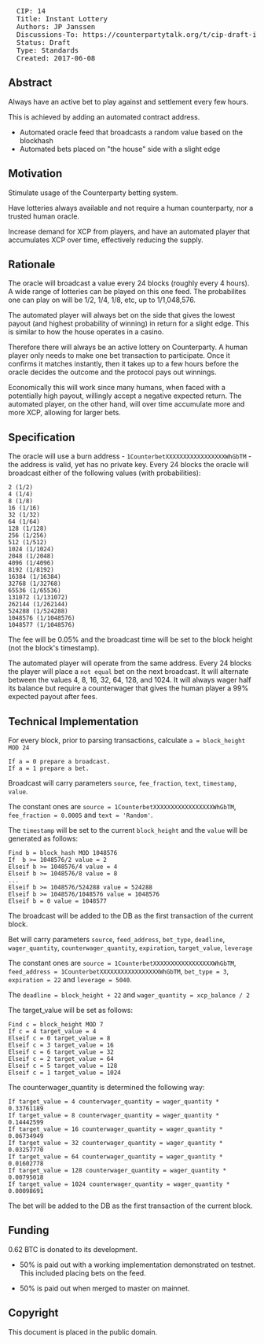 <pre>
  CIP: 14
  Title: Instant Lottery
  Authors: JP Janssen
  Discussions-To: https://counterpartytalk.org/t/cip-draft-instant-lottery/3020
  Status: Draft
  Type: Standards
  Created: 2017-06-08
</pre>

## Abstract ##

Always have an active bet to play against and settlement every few hours.

This is achieved by adding an automated contract address.
* Automated oracle feed that broadcasts a random value based on the blockhash
* Automated bets placed on "the house" side with a slight edge

## Motivation ##

Stimulate usage of the Counterparty betting system.

Have lotteries always available and not require a human counterparty, nor a trusted human oracle.

Increase demand for XCP from players, and have an automated player that accumulates XCP over time, effectively reducing the supply.

## Rationale ##

The oracle will broadcast a value every 24 blocks (roughly every 4 hours). A wide range of lotteries can be played on this one feed. The probabilites one can play on will be 1/2, 1/4, 1/8, etc, up to 1/1,048,576.

The automated player will always bet on the side that gives the lowest payout (and highest probability of winning) in return for a slight edge. This is similar to how the house operates in a casino.

Therefore there will always be an active lottery on Counterparty. A human player only needs to make one bet transaction to participate. Once it confirms it matches instantly, then it takes up to a few hours before the oracle decides the outcome and the protocol pays out winnings.

Economically this will work since many humans, when faced with a potentially high payout, willingly accept a negative expected return. The automated player, on the other hand, will over time accumulate more and more XCP, allowing for larger bets. 

## Specification ##

The oracle will use a burn address - `1CounterbetXXXXXXXXXXXXXXXXXWhGbTM` - the address is valid, yet has no private key.
Every 24 blocks the oracle will broadcast either of the following values (with probabilities):
```
2 (1/2)
4 (1/4)
8 (1/8)
16 (1/16)
32 (1/32)
64 (1/64)
128 (1/128)
256 (1/256)
512 (1/512)
1024 (1/1024)
2048 (1/2048)
4096 (1/4096)
8192 (1/8192)
16384 (1/16384)
32768 (1/32768)
65536 (1/65536)
131072 (1/131072)
262144 (1/262144)
524288 (1/524288)
1048576 (1/1048576)
1048577 (1/1048576)
```

The fee will be 0.05% and the broadcast time will be set to the block height (not the block's timestamp).

The automated player will operate from the same address. 
Every 24 blocks the player will place a `not equal` bet on the next broadcast. It will alternate between the values
4, 8, 16, 32, 64, 128, and 1024. It will always wager half its balance but require a counterwager
that gives the human player a 99% expected payout after fees.

## Technical Implementation ##

For every block, prior to parsing transactions, calculate `a = block_height MOD 24`

```
If a = 0 prepare a broadcast.
If a = 1 prepare a bet.
```

Broadcast will carry parameters `source`, `fee_fraction`, `text`, `timestamp`, `value`.

The constant ones are `source = 1CounterbetXXXXXXXXXXXXXXXXXWhGbTM`, `fee_fraction = 0.0005` and `text = 'Random'`.

The `timestamp` will be set to the current `block_height` and the `value` will be generated as follows:

```
Find b = block_hash MOD 1048576
If	b >= 1048576/2 value = 2
Elseif b >= 1048576/4 value = 4
Elseif b >= 1048576/8 value = 8
...
Elseif b >= 1048576/524288 value = 524288
Elseif b >= 1048576/1048576 value = 1048576
Elseif b = 0 value = 1048577
```

The broadcast will be added to the DB as the first transaction of the current block.

Bet will carry parameters `source`, `feed_address`, `bet_type`, `deadline`, `wager_quantity`, `counterwager_quantity`, `expiration`, `target_value`, `leverage`

The constant ones are `source = 1CounterbetXXXXXXXXXXXXXXXXXWhGbTM`, `feed_address = 1CounterbetXXXXXXXXXXXXXXXXXWhGbTM`, `bet_type = 3`, `expiration = 22` and `leverage = 5040`.

The `deadline = block_height + 22` and `wager_quantity = xcp_balance / 2`

The target_value will be set as follows:

```
Find c = block_height MOD 7
If c = 4 target_value = 4
Elseif c = 0 target_value = 8
Elseif c = 3 target_value = 16
Elseif c = 6 target_value = 32
Elseif c = 2 target_value = 64
Elseif c = 5 target_value = 128
Elseif c = 1 target_value = 1024
```

The counterwager_quantity is determined the following way:

```
If target_value = 4 counterwager_quantity = wager_quantity * 0.33761189
If target_value = 8 counterwager_quantity = wager_quantity * 0.14442599
If target_value = 16 counterwager_quantity = wager_quantity * 0.06734949
If target_value = 32 counterwager_quantity = wager_quantity * 0.03257770
If target_value = 64 counterwager_quantity = wager_quantity * 0.01602778
If target_value = 128 counterwager_quantity = wager_quantity * 0.00795018
If target_value = 1024 counterwager_quantity = wager_quantity * 0.00098691
```

The bet will be added to the DB as the first transaction of the current block.

## Funding ##

0.62 BTC is donated to its development.

* 50% is paid out with a working implementation demonstrated on testnet. This included placing bets on the feed.

* 50% is paid out when merged to master on mainnet.

## Copyright ##

This document is placed in the public domain.
